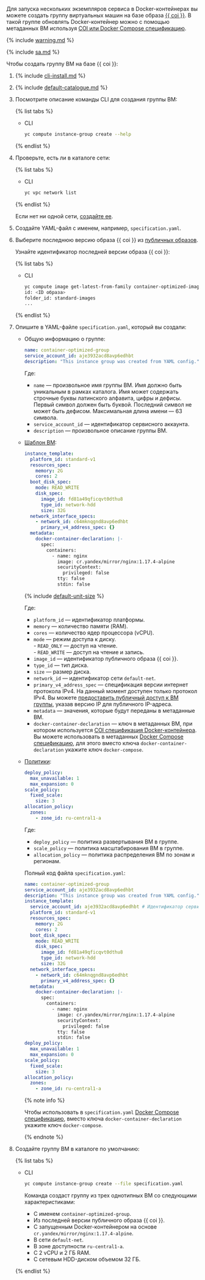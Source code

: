 Для запуска нескольких экземпляров сервиса в Docker-контейнерах вы можете создать группу виртуальных машин на базе образа [{{ coi }}](../../cos/concepts/index.md). В такой группе обновлять Docker-контейнер можно с помощью метаданных ВМ используя [COI или Docker Compose спецификацию](../../cos/concepts/index.md#coi-specifications).

{% include [warning.md](warning.md) %}

{% include [sa.md](sa.md) %}

Чтобы создать группу ВМ на базе {{ coi }}:

1. {% include [cli-install.md](../cli-install.md) %}

1. {% include [default-catalogue.md](../default-catalogue.md) %}

1. Посмотрите описание команды CLI для создания группы ВМ:

   {% list tabs %}

   - CLI

     ```bash
     yc compute instance-group create --help
     ```

   {% endlist %}

1. Проверьте, есть ли в каталоге сети:

   {% list tabs %}

   - CLI

     ```bash
     yc vpc network list
     ```

   {% endlist %}

   Если нет ни одной сети, [создайте ее](../../vpc/operations/network-create.md).

1. Создайте YAML-файл с именем, например, `specification.yaml`.

1. Выберите последнюю версию образа {{ coi }} из [публичных образов](../../compute/operations/images-with-pre-installed-software/get-list.md).

   Узнайте идентификатор последней версии образа {{ coi }}:

   {% list tabs %}

   - CLI

     ```bash
     yc compute image get-latest-from-family container-optimized-image --folder-id standard-images
     id: <ID образа>
     folder_id: standard-images
     ...
     ```

   {% endlist %}

1. Опишите в YAML-файле `specification.yaml`, который вы создали:

   - Общую информацию о группе:

     ```yaml
     name: container-optimized-group
     service_account_id: aje3932acd8avp6edhbt
     description: "This instance group was created from YAML config."
     ```

     Где:
     * `name` — произвольное имя группы ВМ. Имя должно быть уникальным в рамках каталога. Имя может содержать строчные буквы латинского алфавита, цифры и дефисы. Первый символ должен быть буквой. Последний символ не может быть дефисом. Максимальная длина имени — 63 символа.
     * `service_account_id` — идентификатор сервисного аккаунта.
     * `description` — произвольное описание группы ВМ.

   - [Шаблон ВМ](../../compute/concepts/instance-groups/instance-template.md):

     ```yaml
     instance_template:
       platform_id: standard-v1
       resources_spec:
         memory: 2G
         cores: 2
       boot_disk_spec:
         mode: READ_WRITE
         disk_spec:
           image_id: fd81a49qficqvt0dthu8
           type_id: network-hdd
           size: 32G
       network_interface_specs:
         - network_id: c64mknqgnd8avp6edhbt
           primary_v4_address_spec: {}
       metadata:
         docker-container-declaration: |-
           spec:
             containers:
               - name: nginx
                 image: cr.yandex/mirror/nginx:1.17.4-alpine
                 securityContext:
                   privileged: false
                 tty: false
                 stdin: false
     ```

     {% include [default-unit-size](default-unit-size.md) %}

     Где:
     * `platform_id` — идентификатор платформы.
     * `memory` — количество памяти (RAM).
     * `cores` — количество ядер процессора (vCPU).
     * `mode` — режим доступа к диску.<br>- `READ_ONLY` — доступ на чтение.<br>- `READ_WRITE` — доступ на чтение и запись.
     * `image_id` — идентификатор публичного образа {{ coi }}.
     * `type_id` — тип диска.
     * `size` — размер диска.
     * `network_id` — идентификатор сети `default-net`.
     * `primary_v4_address_spec` — спецификация версии интернет протокола IPv4. На данный момент доступен только протокол IPv4. Вы можете [предоставить публичный доступ к ВМ группы](../../compute/concepts/instance-groups/instance-template.md#instance-template), указав версию IP для публичного IP-адреса.
     * `metadata` — значения, которые будут переданы в метаданные ВМ.
     * `docker-container-declaration` — ключ в метаданных ВМ, при котором используется [COI спецификация Docker-контейнера](../../cos/concepts/index.md#coi-specifications). Вы можете использовать в метаданных [Docker Compose спецификацию](../../cos/concepts/index.md#compose-spec), для этого вместо ключа `docker-container-declaration` укажите ключ `docker-compose`.

   - [Политики](../../compute/concepts/instance-groups/policies/index.md):

     ```yaml
     deploy_policy:
       max_unavailable: 1
       max_expansion: 0
     scale_policy:
       fixed_scale:
         size: 3
     allocation_policy:
       zones:
         - zone_id: ru-central1-a
     ```

     Где:
     * `deploy_policy` — политика развертывания ВМ в группе.
     * `scale_policy` — политика масштабирования ВМ в группе.
     * `allocation_policy` — политика распределения ВМ по зонам и регионам.

     Полный код файла `specification.yaml`:

     ```yaml
     name: container-optimized-group
     service_account_id: aje3932acd8avp6edhbt
     description: "This instance group was created from YAML config."
     instance_template:
       service_account_id: aje3932acd8avp6edhbt # Идентификатор сервисного аккаунта для доступа к приватным Docker-образам.
       platform_id: standard-v1
       resources_spec:
         memory: 2G
         cores: 2
       boot_disk_spec:
         mode: READ_WRITE
         disk_spec:
           image_id: fd81a49qficqvt0dthu8
           type_id: network-hdd
           size: 32G
       network_interface_specs:
         - network_id: c64mknqgnd8avp6edhbt
           primary_v4_address_spec: {}
       metadata:
         docker-container-declaration: |-
           spec:
             containers:
               - name: nginx
                 image: cr.yandex/mirror/nginx:1.17.4-alpine
                 securityContext:
                   privileged: false
                 tty: false
                 stdin: false
     deploy_policy:
       max_unavailable: 1
       max_expansion: 0
     scale_policy:
       fixed_scale:
         size: 3
     allocation_policy:
       zones:
         - zone_id: ru-central1-a
     ```

     {% note info %}
        
     Чтобы использовать в `specification.yaml` [Docker Compose спецификацию](../../cos/concepts/index.md#compose-spec),  вместо ключа `docker-container-declaration` укажите ключ `docker-compose`.

     {% endnote %}

1. Создайте группу ВМ в каталоге по умолчанию:

   {% list tabs %}

   - CLI

     ```bash
     yc compute instance-group create --file specification.yaml
     ```

     Команда создаст группу из трех однотипных ВМ со следующими характеристиками:
     * С именем `container-optimized-group`.
     * Из последней версии публичного образа {{ coi }}.
     *  С запущенным Docker-контейнером на основе `cr.yandex/mirror/nginx:1.17.4-alpine`.
     *  В сети `default-net`.
     *  В зоне доступности `ru-central1-a`.
     *  С 2 vCPU и 2 ГБ RAM.
     *  С сетевым HDD-диском объемом 32 ГБ.

   {% endlist %}